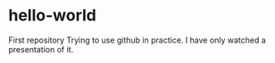 # hello-world
First repository
Trying to use github in practice. I have only watched a presentation of it. 
